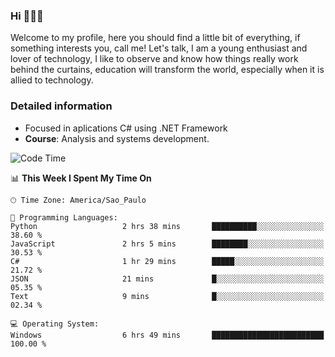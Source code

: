 


### Hi 🙋🏽‍♂️

Welcome to my profile, here you should find a little bit of everything, if something interests you, call me! Let's talk,
I am a young enthusiast and lover of technology, I like to observe and know how things really work behind the curtains, 
education will transform the world, especially when it is allied to technology.

### Detailed information
* Focused in aplications C# using .NET Framework
* **Course**: Analysis and systems development.

<!--START_SECTION:waka-->
![Code Time](http://img.shields.io/badge/Code%20Time-361%20hrs%201%20min-blue)

📊 **This Week I Spent My Time On** 

```text
🕑︎ Time Zone: America/Sao_Paulo

💬 Programming Languages: 
Python                   2 hrs 38 mins       ██████████░░░░░░░░░░░░░░░   38.60 % 
JavaScript               2 hrs 5 mins        ████████░░░░░░░░░░░░░░░░░   30.53 % 
C#                       1 hr 29 mins        █████░░░░░░░░░░░░░░░░░░░░   21.72 % 
JSON                     21 mins             █░░░░░░░░░░░░░░░░░░░░░░░░   05.35 % 
Text                     9 mins              █░░░░░░░░░░░░░░░░░░░░░░░░   02.34 % 

💻 Operating System: 
Windows                  6 hrs 49 mins       █████████████████████████   100.00 % 
```


<!--END_SECTION:waka-->


